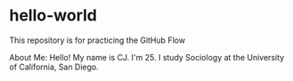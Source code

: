 # hello-world
This repository is for practicing the GitHub Flow


About Me:
Hello! My name is CJ. I'm 25. I study Sociology at the University of California, San Diego.
